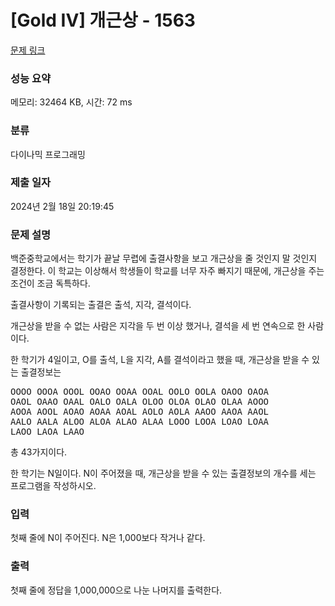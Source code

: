 # [Gold IV] 개근상 - 1563 

[문제 링크](https://www.acmicpc.net/problem/1563) 

### 성능 요약

메모리: 32464 KB, 시간: 72 ms

### 분류

다이나믹 프로그래밍

### 제출 일자

2024년 2월 18일 20:19:45

### 문제 설명

<p>백준중학교에서는 학기가 끝날 무렵에 출결사항을 보고 개근상을 줄 것인지 말 것인지 결정한다. 이 학교는 이상해서 학생들이 학교를 너무 자주 빠지기 때문에, 개근상을 주는 조건이 조금 독특하다.</p>

<p>출결사항이 기록되는 출결은 출석, 지각, 결석이다.</p>

<p>개근상을 받을 수 없는 사람은 지각을 두 번 이상 했거나, 결석을 세 번 연속으로 한 사람이다.</p>

<p>한 학기가 4일이고, O를 출석, L을 지각, A를 결석이라고 했을 때, 개근상을 받을 수 있는 출결정보는</p>

<pre>OOOO OOOA OOOL OOAO OOAA OOAL OOLO OOLA OAOO OAOA 
OAOL OAAO OAAL OALO OALA OLOO OLOA OLAO OLAA AOOO 
AOOA AOOL AOAO AOAA AOAL AOLO AOLA AAOO AAOA AAOL
AALO AALA ALOO ALOA ALAO ALAA LOOO LOOA LOAO LOAA 
LAOO LAOA LAAO</pre>

<p>총 43가지이다.</p>

<p>한 학기는 N일이다. N이 주어졌을 때, 개근상을 받을 수 있는 출결정보의 개수를 세는 프로그램을 작성하시오.</p>

### 입력 

 <p>첫째 줄에 N이 주어진다. N은 1,000보다 작거나 같다.</p>

### 출력 

 <p>첫째 줄에 정답을 1,000,000으로 나눈 나머지를 출력한다.</p>

